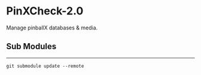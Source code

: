 # PinXCheck-2.0
Manage pinballX databases &amp; media.


## Sub Modules
---

`git submodule update --remote`